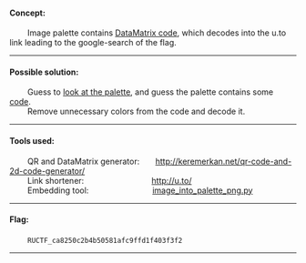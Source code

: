#### Concept:
&nbsp;&nbsp;&nbsp;&nbsp;&nbsp;&nbsp;&nbsp;&nbsp;Image palette contains [DataMatrix code](http://en.wikipedia.org/wiki/Data_Matrix), which decodes into the u.to link leading to the google-search of the flag.

---
#### Possible solution:
&nbsp;&nbsp;&nbsp;&nbsp;&nbsp;&nbsp;&nbsp;&nbsp;Guess to [look at the palette](./nyan-task-code-colored.bmp), and guess the palette contains some [code](./nyan-task-code.bmp).<br>
&nbsp;&nbsp;&nbsp;&nbsp;&nbsp;&nbsp;&nbsp;&nbsp;Remove unnecessary colors from the code and decode it.

---
#### Tools used:
&nbsp;&nbsp;&nbsp;&nbsp;&nbsp;&nbsp;&nbsp;&nbsp;QR and DataMatrix generator:&emsp;&emsp;http://keremerkan.net/qr-code-and-2d-code-generator/<br>
&nbsp;&nbsp;&nbsp;&nbsp;&nbsp;&nbsp;&nbsp;&nbsp;Link shortener:&emsp;&emsp;&emsp;&emsp;&emsp;&emsp;&emsp;&emsp;&ensp;http://u.to/<br>
&nbsp;&nbsp;&nbsp;&nbsp;&nbsp;&nbsp;&nbsp;&nbsp;Embedding tool:&emsp;&emsp;&emsp;&emsp;&emsp;&emsp;&emsp;&emsp;[image_into_palette_png.py](./image_into_palette_png.py)

---
#### Flag:
&nbsp;&nbsp;&nbsp;&nbsp;&nbsp;&nbsp;&nbsp;&nbsp;`RUCTF_ca8250c2b4b50581afc9ffd1f403f3f2`

---